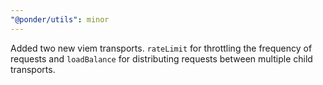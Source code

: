 ```yaml
---
"@ponder/utils": minor
---
```


Added two new viem transports. `rateLimit` for throttling the frequency of requests and `loadBalance` for distributing requests between multiple child transports.
